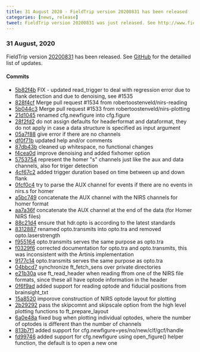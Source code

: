 ```yaml
---
title: 31 August 2020 - FieldTrip version 20200831 has been released
categories: [news, release]
tweet: FieldTrip version 20200831 was just released. See http://www.fieldtriptoolbox.org/#31-August-2020
---
```


### 31 August, 2020

FieldTrip version [20200831](http://github.com/fieldtrip/fieldtrip/releases/tag/20200831) has been released.
See [GitHub](https://github.com/fieldtrip/fieldtrip/compare/20200828...20200831) for the detailled list of updates.

#### Commits

- [5b82f4b](http://github.com/fieldtrip/fieldtrip/commit/5b82f4b) FIX - updated read_trigger to deal with regression error due to flank detection and due to denoising, see #1535
- [828f4cf](http://github.com/fieldtrip/fieldtrip/commit/828f4cf) Merge pull request #1534 from robertoostenveld/nirs-reading
- [5b044c3](http://github.com/fieldtrip/fieldtrip/commit/5b044c3) Merge pull request #1533 from robertoostenveld/nirs-plotting
- [21d1045](http://github.com/fieldtrip/fieldtrip/commit/21d1045) renamed cfg.newfigure into cfg.figure
- [28f2fd2](http://github.com/fieldtrip/fieldtrip/commit/28f2fd2) do not assign defaults for headerformat and dataformat, they do not apply in case a data structure is specified as input argument
- [05a7f88](http://github.com/fieldtrip/fieldtrip/commit/05a7f88) give error if there are no channels
- [df0f71b](http://github.com/fieldtrip/fieldtrip/commit/df0f71b) updated help and/or comments
- [87db43b](http://github.com/fieldtrip/fieldtrip/commit/87db43b) cleaned up whitespace, no functional changes
- [f4cea0d](http://github.com/fieldtrip/fieldtrip/commit/f4cea0d) improve denoising and added fixhomer option
- [5753754](http://github.com/fieldtrip/fieldtrip/commit/5753754) represent the homer "s" channels just like the aux and data channels, also for triger detection
- [4cf67c2](http://github.com/fieldtrip/fieldtrip/commit/4cf67c2) added trigger duration based on time between up and down flank
- [0fcf0c4](http://github.com/fieldtrip/fieldtrip/commit/0fcf0c4) try to parse the AUX channel for events if there are no events in nirs.s for homer
- [a5bc749](http://github.com/fieldtrip/fieldtrip/commit/a5bc749) concatenate the AUX channel with the NIRS channels for homer format
- [aa7a36f](http://github.com/fieldtrip/fieldtrip/commit/aa7a36f) concatenate the AUX channel at the end of the data (for Homer NIRS files)
- [88c21d4](http://github.com/fieldtrip/fieldtrip/commit/88c21d4) ensure that hdr.opto is according to the latest standards
- [8312887](http://github.com/fieldtrip/fieldtrip/commit/8312887) renamed opto.transmits into opto.tra and removed opto.laserstrength
- [f955164](http://github.com/fieldtrip/fieldtrip/commit/f955164) opto.transmits serves the same purpose as opto.tra
- [f0329f6](http://github.com/fieldtrip/fieldtrip/commit/f0329f6) corrected documentation for opto.tra and opto.transmits, this was inconsistent with the Artinis implementation
- [9177c14](http://github.com/fieldtrip/fieldtrip/commit/9177c14) opto.transmits serves the same purpose as opto.tra
- [04bbcd7](http://github.com/fieldtrip/fieldtrip/commit/04bbcd7) synchronize ft_fetch_sens over private directories
- [e21b30a](http://github.com/fieldtrip/fieldtrip/commit/e21b30a) use ft_read_header when reading ffrom one of the NIRS file formats, since these all have optode information in the header
- [0f6f9ad](http://github.com/fieldtrip/fieldtrip/commit/0f6f9ad) added support for reading optode and fiducial positions from brainsight_txt
- [15a8520](http://github.com/fieldtrip/fieldtrip/commit/15a8520) imporove construction of NIRS optode layout for plotting
- [2b29292](http://github.com/fieldtrip/fieldtrip/commit/2b29292) pass the skipcomnt and skipscale option from the high level plotting functions to ft_prepare_layout
- [6a0e48a](http://github.com/fieldtrip/fieldtrip/commit/6a0e48a) fixed bug when plotting individual optodes, where the number of optodes is different than the number of channels
- [813b7f1](http://github.com/fieldtrip/fieldtrip/commit/813b7f1) added support for cfg.newfigure=yes/no/new/clf/gcf/handle
- [fd99746](http://github.com/fieldtrip/fieldtrip/commit/fd99746) added support for cfg.newfigure using open_figure() helper function, the default is to open a new one
